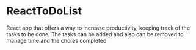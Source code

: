 # ReactToDoList
React app that offers a way to increase productivity, keeping track of the tasks to be done. The tasks can be added and also can be removed to manage time and the chores completed.

